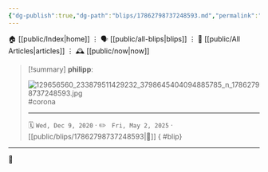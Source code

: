 ```yaml
---
{"dg-publish":true,"dg-path":"blips/17862798737248593.md","permalink":"/blips/17862798737248593/","title":"philipp on instagram @ 2020-12-09"}
---
```



<div class="transclusion internal-embed is-loaded"><div class="markdown-embed">




🏠 [[public/Index\|home]]  ⋮ 🗣️ [[public/all-blips\|blips]] ⋮  📝 [[public/All Articles\|articles]]  ⋮ 🕰️ [[public/now\|now]]


</div></div>


> [!summary] **philipp**:
>
> ![129656560_233879511429232_3798645404094885785_n_17862798737248593.jpg](/img/user/attachments/129656560_233879511429232_3798645404094885785_n_17862798737248593.jpg)
> #corona
> - - -
>
> 🗓️ <code>Wed, Dec 9, 2020</code>  · ✏️ <code> Fri, May 2, 2025</code>  · [[public/blips/17862798737248593\|🔗]]
{ #blip}


- - -

 👾
